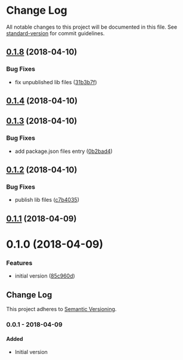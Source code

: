 # Change Log

All notable changes to this project will be documented in this file. See [standard-version](https://github.com/conventional-changelog/standard-version) for commit guidelines.

<a name="0.1.8"></a>

## [0.1.8](https://github.com/ozum/resettable/compare/v0.1.4...v0.1.8) (2018-04-10)

### Bug Fixes

* fix unpublished lib files ([31b3b7f](https://github.com/ozum/resettable/commit/31b3b7f))

<a name="0.1.4"></a>

## [0.1.4](https://github.com/ozum/resettable/compare/v0.1.3...v0.1.4) (2018-04-10)

<a name="0.1.3"></a>

## [0.1.3](https://github.com/ozum/resettable/compare/v0.1.2...v0.1.3) (2018-04-10)

### Bug Fixes

* add package.json files entry ([0b2bad4](https://github.com/ozum/resettable/commit/0b2bad4))

<a name="0.1.2"></a>

## [0.1.2](https://github.com/ozum/resettable/compare/v0.1.1...v0.1.2) (2018-04-10)

### Bug Fixes

* publish lib files ([c7b4035](https://github.com/ozum/resettable/commit/c7b4035))

<a name="0.1.1"></a>

## [0.1.1](https://github.com/ozum/resettable/compare/v0.1.0...v0.1.1) (2018-04-09)

<a name="0.1.0"></a>

# 0.1.0 (2018-04-09)

### Features

* initial version ([85c960d](https://github.com/ozum/resettable/commit/85c960d))

<!-- Titles: Added, Changed, Deprecated, Removed, Fixed, Security -->

## Change Log

This project adheres to [Semantic Versioning](http://semver.org/).

### 0.0.1 - 2018-04-09

#### Added

* Initial version
